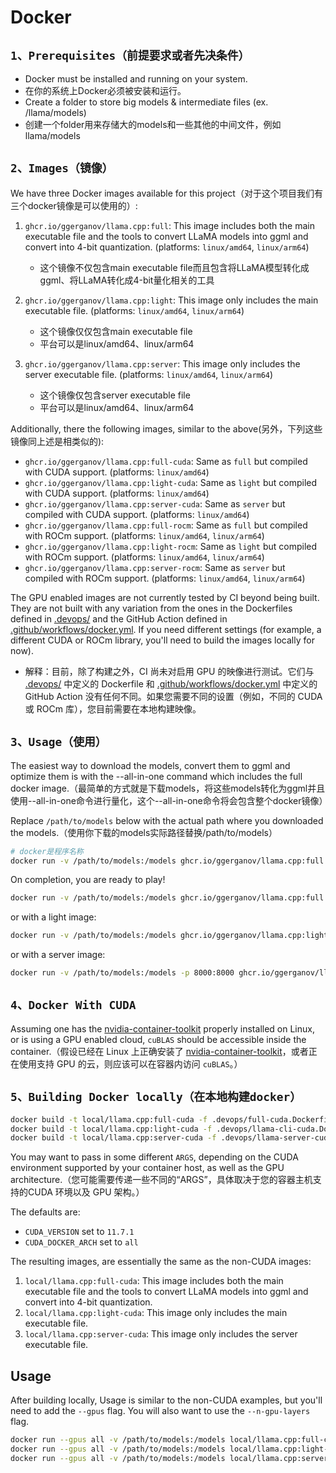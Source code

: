 # Docker

## `1、Prerequisites（前提要求或者先决条件）`
* Docker must be installed and running on your system.
* 在你的系统上Docker必须被安装和运行。
* Create a folder to store big models & intermediate files (ex. /llama/models)
* 创建一个folder用来存储大的models和一些其他的中间文件，例如llama/models

## `2、Images（镜像）`
We have three Docker images available for this project（对于这个项目我们有三个docker镜像是可以使用的）:

1. `ghcr.io/ggerganov/llama.cpp:full`: This image includes both the main executable file and the tools to convert LLaMA models into ggml and convert into 4-bit quantization. (platforms: `linux/amd64`, `linux/arm64`)

   - 这个镜像不仅包含main executable file而且包含将LLaMA模型转化成ggml、将LLaMA转化成4-bit量化相关的工具

2. `ghcr.io/ggerganov/llama.cpp:light`: This image only includes the main executable file. (platforms: `linux/amd64`, `linux/arm64`)

   - 这个镜像仅仅包含main executable file
   - 平台可以是linux/amd64、linux/arm64
3. `ghcr.io/ggerganov/llama.cpp:server`: This image only includes the server executable file. (platforms: `linux/amd64`, `linux/arm64`)

   - 这个镜像仅包含server executable file
   - 平台可以是linux/amd64、linux/arm64

Additionally, there the following images, similar to the above(另外，下列这些镜像同上述是相类似的):

- `ghcr.io/ggerganov/llama.cpp:full-cuda`: Same as `full` but compiled with CUDA support. (platforms: `linux/amd64`)
- `ghcr.io/ggerganov/llama.cpp:light-cuda`: Same as `light` but compiled with CUDA support. (platforms: `linux/amd64`)
- `ghcr.io/ggerganov/llama.cpp:server-cuda`: Same as `server` but compiled with CUDA support. (platforms: `linux/amd64`)
- `ghcr.io/ggerganov/llama.cpp:full-rocm`: Same as `full` but compiled with ROCm support. (platforms: `linux/amd64`, `linux/arm64`)
- `ghcr.io/ggerganov/llama.cpp:light-rocm`: Same as `light` but compiled with ROCm support. (platforms: `linux/amd64`, `linux/arm64`)
- `ghcr.io/ggerganov/llama.cpp:server-rocm`: Same as `server` but compiled with ROCm support. (platforms: `linux/amd64`, `linux/arm64`)

The GPU enabled images are not currently tested by CI beyond being built. They are not built with any variation from the ones in the Dockerfiles defined in [.devops/](.devops/) and the GitHub Action defined in [.github/workflows/docker.yml](.github/workflows/docker.yml). If you need different settings (for example, a different CUDA or ROCm library, you'll need to build the images locally for now).

 - 解释：目前，除了构建之外，CI 尚未对启用 GPU 的映像进行测试。它们与 [.devops/](.devops/) 中定义的 Dockerfile 和 [.github/workflows/docker.yml](.github/workflows/docker.yml) 中定义的 GitHub Action 没有任何不同。如果您需要不同的设置（例如，不同的 CUDA 或 ROCm 库），您目前需要在本地构建映像。




## `3、Usage（使用）`

The easiest way to download the models, convert them to ggml and optimize them is with the --all-in-one command which includes the full docker image.（最简单的方式就是下载models，将这些models转化为ggml并且使用--all-in-one命令进行量化，这个--all-in-one命令将会包含整个docker镜像）

Replace `/path/to/models` below with the actual path where you downloaded the models.（使用你下载的models实际路径替换/path/to/models）

```bash
# docker是程序名称
docker run -v /path/to/models:/models ghcr.io/ggerganov/llama.cpp:full --all-in-one "/models/" 7B
```

On completion, you are ready to play!

```bash
docker run -v /path/to/models:/models ghcr.io/ggerganov/llama.cpp:full --run -m /models/7B/ggml-model-q4_0.gguf -p "Building a website can be done in 10 simple steps:" -n 512
```

or with a light image:

```bash
docker run -v /path/to/models:/models ghcr.io/ggerganov/llama.cpp:light -m /models/7B/ggml-model-q4_0.gguf -p "Building a website can be done in 10 simple steps:" -n 512
```

or with a server image:

```bash
docker run -v /path/to/models:/models -p 8000:8000 ghcr.io/ggerganov/llama.cpp:server -m /models/7B/ggml-model-q4_0.gguf --port 8000 --host 0.0.0.0 -n 512
```

## `4、Docker With CUDA`

Assuming one has the [nvidia-container-toolkit](https://github.com/NVIDIA/nvidia-container-toolkit) properly installed on Linux, or is using a GPU enabled cloud, `cuBLAS` should be accessible inside the container.（假设已经在 Linux 上正确安装了 [nvidia-container-toolkit](https://github.com/NVIDIA/nvidia-container-toolkit)，或者正在使用支持 GPU 的云，则应该可以在容器内访问 `cuBLAS`。）

## `5、Building Docker locally（在本地构建docker）`

```bash
docker build -t local/llama.cpp:full-cuda -f .devops/full-cuda.Dockerfile .
docker build -t local/llama.cpp:light-cuda -f .devops/llama-cli-cuda.Dockerfile .
docker build -t local/llama.cpp:server-cuda -f .devops/llama-server-cuda.Dockerfile .
```

You may want to pass in some different `ARGS`, depending on the CUDA environment supported by your container host, as well as the GPU architecture.（您可能需要传递一些不同的“ARGS”，具体取决于您的容器主机支持的 ​​CUDA 环境以及 GPU 架构。）

The defaults are:

- `CUDA_VERSION` set to `11.7.1`
- `CUDA_DOCKER_ARCH` set to `all`

The resulting images, are essentially the same as the non-CUDA images:

1. `local/llama.cpp:full-cuda`: This image includes both the main executable file and the tools to convert LLaMA models into ggml and convert into 4-bit quantization.
2. `local/llama.cpp:light-cuda`: This image only includes the main executable file.
3. `local/llama.cpp:server-cuda`: This image only includes the server executable file.

## Usage

After building locally, Usage is similar to the non-CUDA examples, but you'll need to add the `--gpus` flag. You will also want to use the `--n-gpu-layers` flag.

```bash
docker run --gpus all -v /path/to/models:/models local/llama.cpp:full-cuda --run -m /models/7B/ggml-model-q4_0.gguf -p "Building a website can be done in 10 simple steps:" -n 512 --n-gpu-layers 1
docker run --gpus all -v /path/to/models:/models local/llama.cpp:light-cuda -m /models/7B/ggml-model-q4_0.gguf -p "Building a website can be done in 10 simple steps:" -n 512 --n-gpu-layers 1
docker run --gpus all -v /path/to/models:/models local/llama.cpp:server-cuda -m /models/7B/ggml-model-q4_0.gguf --port 8000 --host 0.0.0.0 -n 512 --n-gpu-layers 1
```
